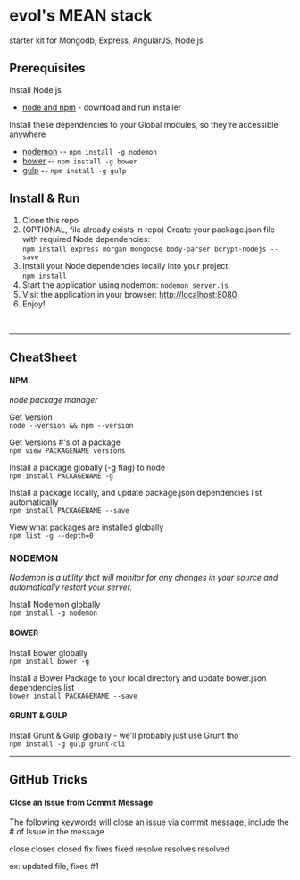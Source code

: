 # evol's MEAN stack
starter kit for Mongodb, Express, AngularJS, Node.js

## Prerequisites
Install Node.js
- [node and npm](http://nodejs.org/) - download and run installer

Install these dependencies to your Global modules, so they're accessible anywhere
- [nodemon](http://nodemon.io/) -- `npm install -g nodemon`
- [bower](http://bower.io) -- `npm install -g bower`
- [gulp](http://gulpjs.com/) -- `npm install -g gulp`


## Install & Run

1. Clone this repo
2. (OPTIONAL, file already exists in repo) Create your package.json file with required Node dependencies:<br>
`npm install express morgan mongoose body-parser bcrypt-nodejs --save`
3. Install your Node dependencies locally into your project:<br>
`npm install`
4. Start the application using nodemon: `nodemon server.js`
5. Visit the application in your browser: [http://localhost:8080](http://localhost:8080)
6. Enjoy!
<br>

---

## CheatSheet

#### NPM
<i>node package manager</i>

Get Version<br>
`node --version && npm --version`

Get Versions #'s of a package<br>
`npm view PACKAGENAME versions`

Install a package globally (-g flag) to node<br>
`npm install PACKAGENAME -g`

Install a package locally, and update package.json dependencies list automatically<br>
`npm install PACKAGENAME --save`

View what packages are installed globally<br>
`npm list -g --depth=0`


### NODEMON
<i>Nodemon is a utility that will monitor for any changes in your source and automatically restart your server.</i>

Install Nodemon globally<br>
`npm install -g nodemon`


#### BOWER

Install Bower globally<br>
`npm install bower -g`

Install a Bower Package to your local directory and update bower.json dependencies  list <br>
`bower install PACKAGENAME --save`




#### GRUNT & GULP

Install Grunt & Gulp globally - we'll probably just use Grunt tho<br>
`npm install -g gulp grunt-cli`


---


## GitHub Tricks


#### Close an Issue from Commit Message
The following keywords will close an issue via commit message, include the # of Issue in the message

close
closes
closed
fix
fixes
fixed
resolve
resolves
resolved

ex: updated file, fixes #1